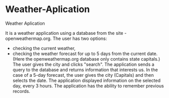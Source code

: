# Weather-Aplication
Weather Aplication

It is a weather application using a database from the site - openweathermap.org. The user has two options:
- checking the current weather,
- checking the weather forecast for up to 5 days from the current date. (Here the openweathermap.org database only contains state capitals.)
The user gives the city and clicks "search". The application sends a query to the database and returns information that interests us.
In the case of a 5-day forecast, the user gives the city (Capitals) and then selects the date. The application displayed information on the selected day, every 3 hours.
The application has the ability to remember previous records.
